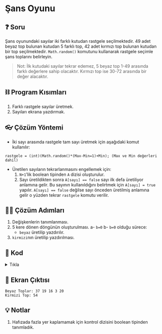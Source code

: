 # Şans Oyunu

## ❓ Soru
Şans oyunundaki sayılar iki farklı kutudan rastgele seçilmektedir. 49 adet beyaz top bulunan kutudan 5 farklı top, 42 adet kırmızı top bulunan kutudan bir top seçilmektedir.
`Math.random()` komutunu kullanarak rastgele seçimle şans toplarını belirleyin.

> Not: İlk kutudaki sayılar tekrar edemez, 5 beyaz top 1-49 arasında farklı değerlere sahip olacaktır. Kırmızı top ise 30-72 arasında bir değer alacaktır.

## ⛓ Program Kısımları
1. Farklı rastgele sayılar üretmek.
2. Sayıları ekrana yazdırmak.
   
## 👓 Çözüm Yöntemi 
- İki sayı arasında rastgele tam sayı üretmek için aşağıdaki komut kullanılır:
```
rastgele = (int)(Math.random()*(Max-Min=1)+Min); (Max ve Min değerleri dahil)
```
- Üretilen sayıların tekrarlanmasını engellemek için:
  1. `N+1`’lik boolean tipinden `A` dizisi oluşturulur.
  2. Sayı üretildikten sonra `A[sayı] == false` sayı ilk defa üretiliyor anlamına gelir. Bu sayının kullanıldığını belirtmek için `A[sayı] = true` yapılır. `A[sayı] == false` değilse sayı önceden üretilmiş anlamına gelir o yüzden tekrar `rastgele` komutu verilir.
  
## 👩‍🔧 Çözüm Adımları
1. Değişkenlerin tanımlanması.
2. 5 kere dönen döngünün oluşturulması.
a- `b=0`
b- `b=0` olduğu sürece:
   - `beyaz` üretilip yazdırılır.
3. `kirmizi`nın üretilip yazdırılması.

## 🤖 Kod
<details>
<summary>Tıkla</summary>

```java
public class SansOyunu {
 public static void main(String arg[]) {
  boolean beyaz_top[] = new boolean[50];
  int beyaz, kirmizi, i, b;
  System.out.print("Beyaz Toplar: ");
  for (i = 0; i < 5; i++) {
   b = 0;
   while (b == 0) {
    beyaz = (int)(Math.random() * 48 + 1);
    if (beyaz_top[beyaz] == false) {
     System.out.print(beyaz + "\t");
     b = 1;
     beyaz_top[beyaz] = true;
    }
   }
  }
  kirmizi = (int)(Math.random() * 42 + 30);
  System.out.print("\nKirmizi Top: " + kirmizi);
 }
}
```
</details>


## 🎉 Ekran Çıktısı

```
Beyaz Toplar: 37 19 16 3 20
Kirmizi Top: 54
```

## 💡 Notlar 
1. Hafızada fazla yer kaplamamak için kontrol dizisini boolean tipinden tanımladık.